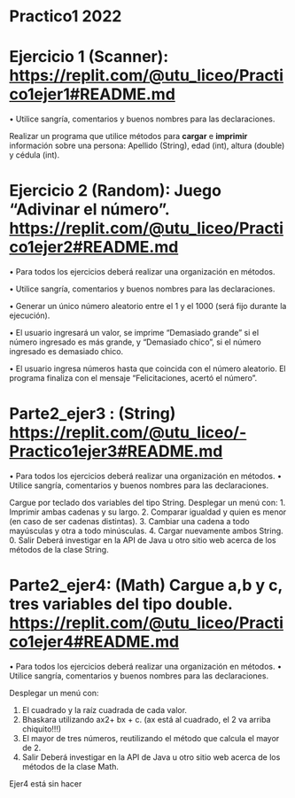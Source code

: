 # Practico1 2022

# Ejercicio 1 (Scanner): https://replit.com/@utu_liceo/Practico1ejer1#README.md

•	Utilice sangría, comentarios y buenos nombres para las declaraciones.

Realizar un programa que utilice métodos para **cargar**  e **imprimir** información sobre una persona: Apellido (String), edad (int), altura (double) y cédula (int). 

# Ejercicio 2 (Random): Juego “Adivinar el número”. https://replit.com/@utu_liceo/Practico1ejer2#README.md
•	Para todos los ejercicios deberá realizar una organización en métodos.

•	Utilice sangría, comentarios y buenos nombres para las declaraciones.

•	Generar un único número aleatorio entre el 1 y el 1000 (será fijo durante la ejecución).

•	El usuario ingresará un valor, se imprime “Demasiado grande” si el número ingresado es más grande, y “Demasiado chico”, si el número ingresado es demasiado chico. 

•	El usuario ingresa números hasta que coincida con el número aleatorio. 
El programa finaliza con el mensaje “Felicitaciones, acertó el número”.

# Parte2_ejer3 : (String) https://replit.com/@utu_liceo/-Practico1ejer3#README.md
•	Para todos los ejercicios deberá realizar una organización en métodos.
•	Utilice sangría, comentarios y buenos nombres para las declaraciones.


Cargue por teclado dos variables del tipo String. Desplegar un menú con:
	1. Imprimir ambas cadenas y su largo.
	2. Comparar igualdad y quien es menor (en caso de ser cadenas distintas).
	3. Cambiar una cadena a todo mayúsculas y otra a todo minúsculas.
	4. Cargar nuevamente ambos String.
	0. Salir
Deberá investigar en la API de Java u otro sitio web acerca de los métodos de la clase String.

# Parte2_ejer4: (Math) Cargue a,b y c, tres variables del tipo double.  https://replit.com/@utu_liceo/Practico1ejer4#README.md
•	Para todos los ejercicios deberá realizar una organización en métodos.
•	Utilice sangría, comentarios y buenos nombres para las declaraciones.

Desplegar un menú con:
1. El cuadrado y la raíz cuadrada de cada valor.
2. Bhaskara utilizando ax2+ bx + c.  (ax está al cuadrado, el 2 va arriba chiquito!!!)
3. El mayor de tres números, reutilizando el método que calcula el mayor de 2.
0. Salir
Deberá investigar en la API de Java u otro sitio web acerca de los métodos de la clase Math.

Ejer4 está sin hacer

